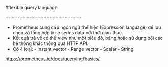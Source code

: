 #flexible query language

==========================

<ul>
<li>Prometheus cung cấp ngôn ngữ thể hiện (Expression language) để lựu chọn và tổng hợp time series data với thời gian thực. 
<li>Kết quả trả về có thể view như một biểu đồ, bảng hoặc sử dụng bởi các hệ thống khác thông qua HTTP API.
<li>Có 4 loại:
	- Instant vector 
	- Range vector 
	- Scalar
	- String
</ul>

https://prometheus.io/docs/querying/basics/